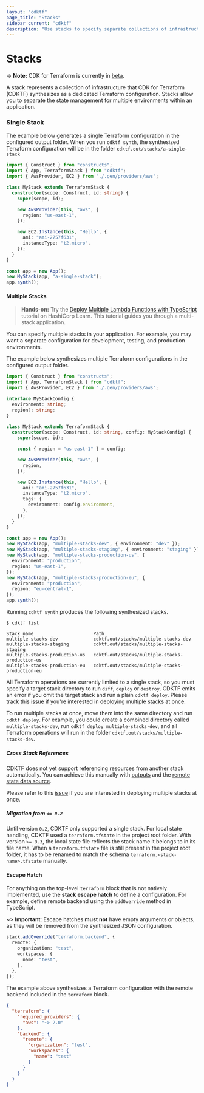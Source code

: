 ```yaml
---
layout: "cdktf"
page_title: "Stacks"
sidebar_current: "cdktf"
description: "Use stacks to specify separate collections of infrastructure for different environments, like test and production."
---
```


# Stacks

-> **Note:** CDK for Terraform is currently in [beta](/docs/cdktf/index.html#project-maturity-and-production-readiness).

A stack represents a collection of infrastructure that CDK for Terraform (CDKTF) synthesizes as a dedicated Terraform configuration. Stacks allow you to separate the state management for multiple environments within an application.

### Single Stack

The example below generates a single Terraform configuration in the configured output folder. When you run `cdktf synth`, the synthesized Terraform configuration will be in the folder `cdktf.out/stacks/a-single-stack`

```typescript
import { Construct } from "constructs";
import { App, TerraformStack } from "cdktf";
import { AwsProvider, EC2 } from "./.gen/providers/aws";

class MyStack extends TerraformStack {
  constructor(scope: Construct, id: string) {
    super(scope, id);

    new AwsProvider(this, "aws", {
      region: "us-east-1",
    });

    new EC2.Instance(this, "Hello", {
      ami: "ami-2757f631",
      instanceType: "t2.micro",
    });
  }
}

const app = new App();
new MyStack(app, "a-single-stack");
app.synth();
```

#### Multiple Stacks

> **Hands-on:** Try the [Deploy Multiple Lambda Functions with TypeScript](https://learn.hashicorp.com/tutorials/terraform/cdktf-assets-stacks-lambda?in=terraform/cdktf) tutorial on HashiCorp Learn. This tutorial guides you through a multi-stack application.

You can specify multiple stacks in your application. For example, you may want a separate configuration for development, testing, and production environments.

The example below synthesizes multiple Terraform configurations in the configured output folder.

```typescript
import { Construct } from "constructs";
import { App, TerraformStack } from "cdktf";
import { AwsProvider, EC2 } from "./.gen/providers/aws";

interface MyStackConfig {
  environment: string;
  region?: string;
}

class MyStack extends TerraformStack {
  constructor(scope: Construct, id: string, config: MyStackConfig) {
    super(scope, id);

    const { region = "us-east-1" } = config;

    new AwsProvider(this, "aws", {
      region,
    });

    new EC2.Instance(this, "Hello", {
      ami: "ami-2757f631",
      instanceType: "t2.micro",
      tags: {
        environment: config.environment,
      },
    });
  }
}

const app = new App();
new MyStack(app, "multiple-stacks-dev", { environment: "dev" });
new MyStack(app, "multiple-stacks-staging", { environment: "staging" });
new MyStack(app, "multiple-stacks-production-us", {
  environment: "production",
  region: "us-east-1",
});
new MyStack(app, "multiple-stacks-production-eu", {
  environment: "production",
  region: "eu-central-1",
});
app.synth();
```

Running `cdktf synth` produces the following synthesized stacks.

```
$ cdktf list

Stack name                      Path
multiple-stacks-dev             cdktf.out/stacks/multiple-stacks-dev
multiple-stacks-staging         cdktf.out/stacks/multiple-stacks-staging
multiple-stacks-production-us   cdktf.out/stacks/multiple-stacks-production-us
multiple-stacks-production-eu   cdktf.out/stacks/multiple-stacks-production-eu
```

All Terraform operations are currently limited to a single stack, so you must specify a target stack directory to run `diff`, `deploy` or `destroy`. CDKTF emits an error if you omit the target stack and run a plain `cdktf deploy`. Please track this [issue](https://github.com/hashicorp/terraform-cdk/issues/650) if you're interested in deploying multiple stacks at once.

To run multiple stacks at once, move them into the same directory and run `cdktf deploy`. For example, you could create a combined directory called `multiple-stacks-dev`, run `cdktf deploy multiple-stacks-dev`, and all Terraform operations will run in the folder `cdktf.out/stacks/multiple-stacks-dev`.

##### Cross Stack References

CDKTF does not yet support referencing resources from another stack automatically. You can achieve this manually with [outputs](/docs/cdktf/concepts/variables-and-outputs.html) and the [remote state data source](/docs/language/state/remote-state-data.html).

Please refer to this [issue](https://github.com/hashicorp/terraform-cdk/issues/651) if you are interested in deploying multiple stacks at once.

##### Migration from `<= 0.2`

Until version `0.2`, CDKTF only supported a single stack. For local state handling, CDKTF used a `terraform.tfstate` in the project root folder. With version `>= 0.3`, the local state file reflects the stack name it belongs to in its file name. When a `terraform.tfstate` file is still present in the project root folder, it has to be renamed to match the schema `terraform.<stack-name>.tfstate` manually.

#### Escape Hatch

For anything on the top-level `terraform` block that is not natively implemented, use the **stack escape hatch** to define a configuration. For example, define remote backend using the `addOverride` method in TypeScript.

~> **Important**: Escape hatches **must not** have empty arguments or objects, as they will be removed from the synthesized JSON configuration.

```typescript
stack.addOverride("terraform.backend", {
  remote: {
    organization: "test",
    workspaces: {
      name: "test",
    },
  },
});
```

The example above synthesizes a Terraform configuration with the remote backend included in the `terraform` block.

```json
{
  "terraform": {
    "required_providers": {
      "aws": "~> 2.0"
    },
    "backend": {
      "remote": {
        "organization": "test",
        "workspaces": {
          "name": "test"
        }
      }
    }
  }
}
```
